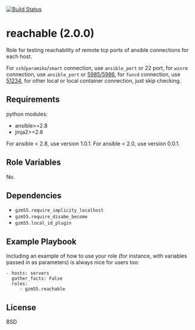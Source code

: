 [![Build Status](https://travis-ci.org/gzm55/ansible-reachable-role.svg?branch=master)](https://travis-ci.org/gzm55/ansible-reachable-role)

reachable (2.0.0)
=====================

Role for testing reachability of remote tcp ports of ansible connections for each host.

For `ssh`/`paramiko`/`smart` connection, use `ansible_port` or 22 port,
for `winrm` connection, use `ansible_port` or [5985/5986](https://docs.microsoft.com/en-us/windows/desktop/winrm/installation-and-configuration-for-windows-remote-management),
for `funcd` connection, use [51234](http://advanced-sysadmin-stuff.blogspot.co.id/2011/03/func-fedora-unified-network-controller.html),
for other local or local container connection, just skip checking.

Requirements
------------

python modules:
* ansible>=2.8
* jinja2>=2.6

For ansible < 2.8, use version 1.0.1.
For ansible < 2.0, use version 0.0.1.

Role Variables
--------------

No.

Dependencies
------------

* `gzm55.require_implicity_localhost`
* `gzm55.require_disabe_become`
* `gzm55.local_id_plugin`

Example Playbook
----------------

Including an example of how to use your role (for instance, with variables passed in as parameters) is always nice for users too:

    - hosts: servers
      gather_facts: False
      roles:
         - gzm55.reachable

License
-------

BSD
